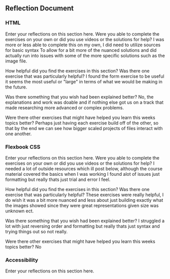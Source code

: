 ## Reflection Document

### HTML

Enter your reflections on this section here.
Were you able to complete the exercises on your own or did you use videos or the solutions for help?
I was more or less able to complete this on my own, I did need to utilize sources for basic syntax
To allow for a bit more of the nuanced solutions and did actually run into issues with some of the
more specific solutions such as the image file.

How helpful did you find the exercises in this section? Was there one exercise that was particularly helpful?
I found the form exercise to be useful it seems the most useful or "large" in terms of what we
would be making in the future.

Was there something that you wish had been explained better?
No, the explanations and work was doable and if nothing else got us on a track that made researching
more advanced or complex problems.

Were there other exercises that might have helped you learn this weeks topics better?
Perhaps just having each exercise build off of the other, so that by the end we can see how
bigger scaled projects of files interact with one another.

### Flexbook CSS

Enter your reflections on this section here.
Were you able to complete the exercises on your own or did you use videos or the solutions for help?
I needed a lot of outside resources which ill post below, although the course material covered the basics
when I was working I found alot of issues just formatting but really thats just trial and error I feel.

How helpful did you find the exercises in this section? Was there one exercise that was particularly helpful?
These exercises were really helpful, I do wish it was a bit more nuanced and less about just building exactly
what the images showed since they were great representations given size was unknown ect.

Was there something that you wish had been explained better?
I struggled a lot with just reversing order and formatting but really thats just syntax and trying things out
so not really.

Were there other exercises that might have helped you learn this weeks topics better?
No

### Accessibility

Enter your reflections on this section here.
